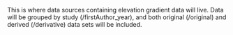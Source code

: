 This is where data sources containing elevation gradient data will live. 
Data will be grouped by study 
(/firstAuthor_year), and both original (/original) and derived (/derivative) data sets will be included.


